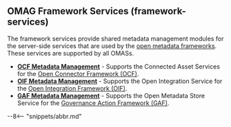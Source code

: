 
<!-- SPDX-License-Identifier: CC-BY-4.0 -->
<!-- Copyright Contributors to the ODPi Egeria project. -->

## OMAG Framework Services (framework-services)

The framework services provide shared metadata management modules for the server-side services that are used by the [open metadata frameworks](/frameworks).  These services are supported by all OMASs.

* **[OCF Metadata Management](/services/ocf-metadata-management)** - Supports the Connected Asset Services for the [Open Connector Framework (OCF)](/frameworks/ocf/overview).
* **[OIF Metadata Management](/services/oif-metadata-management)** - Supports the Open Integration Service for the [Open Integration Framework (OIF)](/frameworks/oif/overview).
* **[GAF Metadata Management](/services/gaf-metadata-management)** - Supports the Open Metadata Store Service for the [Governance Action Framework (GAF)](/frameworks/gaf/overview).

--8<-- "snippets/abbr.md"